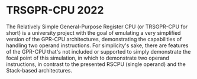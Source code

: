 # TRSGPR-CPU 2022
The Relatively Simple General-Purpose Register CPU (or TRSGPR-CPU for short) is a university project with the goal of emulating a very simplified version of the GPR-CPU architectures, demonstrating the capabilities of handling two operand instructions. For simplicity's sake, there are features of the GPR-CPU that's not included or supported to simply demonstrate the focal point of this simulation, in which to demonstrate two operand instructions, in contrast to the presented RSCPU (single operand) and the Stack-based architectures.
